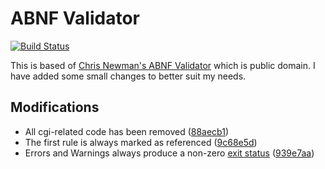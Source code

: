 # ABNF Validator

[![Build Status](https://travis-ci.org/squid-lang/abnf-validator.svg?branch=master)](https://travis-ci.org/squid-lang/abnf-validator)

This is based of [Chris Newman's ABNF Validator](http://www.apps.ietf.org/content/chris-newmans-abnf-validator) which is public domain.
I have added some small changes to better suit my needs.

## Modifications

- All cgi-related code has been removed ([88aecb1](https://github.com/squid-lang/abnf-validator/commit/03be0d7de1a605bb319d20fcca1e5782f23c62bd))
- The first rule is always marked as referenced ([9c68e5d](https://github.com/squid-lang/abnf-validator/commit/9c68e5d041140c50056f337dcdfba8357fb7e302))
- Errors and Warnings always produce a non-zero [exit status](https://en.wikipedia.org/wiki/Exit_status) ([939e7aa](https://github.com/squid-lang/abnf-validator/commit/939e7aac9d9b99cbe64224723b4240aff3abcc7a))